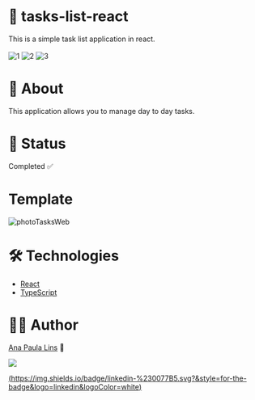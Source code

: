 # 🔗 tasks-list-react

This is a simple task list application in react.
<br /> 
<br /> 
![1](https://img.shields.io/static/v1?label=code&message=react&color=blueviolet&style=plastic&logo=react)
![2](https://img.shields.io/static/v1?label=code&message=typescript&color=007ACC&style=plastic&logo=typescript)
![3](https://img.shields.io/static/v1?label=license&message=MIT&color=green&style=plastic)

# 🔗 About

This application allows you to manage day to day tasks.

# 🔗 Status

Completed ✅

# Template
![photoTasksWeb](https://user-images.githubusercontent.com/46818637/97220129-c2cc1a80-17a9-11eb-9265-635e455fdef8.png)

# 🛠️ Technologies

- [React](https://pt-br.reactjs.org/)
- [TypeScript](https://www.typescriptlang.org/)

# 👩‍💻 Author

[Ana Paula Lins](https://github.com/anapaulalins) 🚀
<br /> 

[<img src="https://img.shields.io/badge/linkedin-%230077B5.svg?&style=for-the-badge&logo=linkedin&logoColor=white" />](https://www.linkedin.com/in/ana-lins-a769161b4/)

[(https://img.shields.io/badge/linkedin-%230077B5.svg?&style=for-the-badge&logo=linkedin&logoColor=white)](https://www.linkedin.com/in/ana-lins-a769161b4/)


